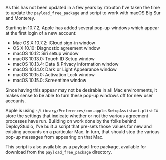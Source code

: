 As this has not been updated in a few years by rtrouton I've taken the time to update the `payload_free_package` and script to work with macOS Big Sur and Monterey.

Starting in 10.7.2, Apple has added several pop-up windows which appear at the first login of a new account:

* Mac OS X 10.7.2: iCloud sign-in window
* OS X 10.10: Diagnostic agreement window
* macOS 10.12: Siri setup window
* macOS 10.13.0: Touch ID Setup window
* macOS 10.13.4: Data & Privacy information window
* macOS 10.14.0: Dark or Light Appearance window
* macOS 10.15.0: Activation Lock window
* macOS 10.15.0: Screentime window

Since having this appear may not be desirable in all Mac environments, it makes sense to be able to turn these pop-up windows off for new user accounts.

Apple is using `~/Library/Preferences/com.apple.SetupAssistant.plist` to store the settings that indicate whether or not the various agreement processes have run. Building on work done by the folks behind DeployStudio, I've built a script that pre-sets those values for new and existing accounts on a particular Mac. In turn, that should stop the various pop-up messages from appearing on that Mac.

This script is also available as a payload-free package, available for download from the `payload_free_package` directory.
